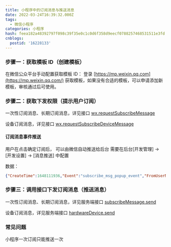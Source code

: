 ```yaml
---
title: 小程序中的订阅消息与推送消息
date: 2022-03-24T16:39:32.000Z
tags:
  - 微信小程序
categories: 小程序
hash: feea182a48392797f098c39f35e0c1c0d6f358d9eecf0788257468531511e3fd
cnblogs:
  postid: '16228133'
---
```




### 步骤一：获取模板 ID（创建模板）

在微信公众平台手动配置获取模板 ID：
登录 [https://mp.weixin.qq.com](https://mp.weixin.qq.com/) 获取模板，如果没有合适的模板，可以申请添加新模板，审核通过后可使用。

### 步骤二：获取下发权限（提示用户订阅）

一次性订阅消息、长期订阅消息，详见接口 [wx.requestSubscribeMessage](https://developers.weixin.qq.com/miniprogram/dev/api/open-api/subscribe-message/wx.requestSubscribeMessage.html)

设备订阅消息，详见接口 [wx.requestSubscribeDeviceMessage](https://developers.weixin.qq.com/miniprogram/dev/api/open-api/subscribe-message/wx.requestSubscribeDeviceMessage.html)

#### 订阅消息事件推送

用户在点击确定订阅后， 可以由微信自动推送给后台
需要在后台[开发管理] -> [开发设置] -> [消息推送] 中配置

数据：

```json
{"CreateTime":1648111936,"Event":"subscribe_msg_popup_event","FromUserName":"xxx","List":{"PopupScene":"0","SubscribeStatusString":"accept","TemplateId":"xxx-vmXRthIj1sccsdd8XN-0kTQSj2U"},"MsgType":"event","ToUserName":"xxx","userInfo":{"appId":"xxx","openId":"xxx"}}
```

### 步骤三：调用接口下发订阅消息（推送消息）

一次性订阅消息、长期订阅消息，详见服务端接口 [subscribeMessage.send](https://developers.weixin.qq.com/miniprogram/dev/api-backend/open-api/subscribe-message/subscribeMessage.send.html)

设备订阅消息，详见服务端接口 [hardwareDevice.send](https://developers.weixin.qq.com/miniprogram/dev/api-backend/open-api/hardware-device/hardwareDevice.send.html)

### 常见问题

小程序一次订阅只能推送一次
